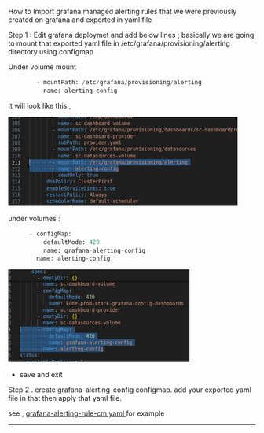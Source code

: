 How to Import grafana managed alerting rules that we were previously created on grafana and exported in yaml file

Step 1 : Edit grafana deploymet and add below lines ; basically we are going to mount that exported yaml file in /etc/grafana/provisioning/alerting directory using configmap

Under volume mount

```python
        - mountPath: /etc/grafana/provisioning/alerting
          name: alerting-config
```

It will look like this ,

![alt text](image1.png)

under volumes :

```python
      - configMap:
          defaultMode: 420
          name: grafana-alerting-config
        name: alerting-config
```
![alt text](image.png)

- save and exit

Step 2 . create grafana-alerting-config configmap. add your exported yaml file in that then apply that yaml file.

see , [grafana-alerting-rule-cm.yaml ](grafana-alerting-rule-cm.yaml)  for example 

-------------------

